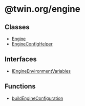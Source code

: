 # @twin.org/engine

## Classes

- [Engine](classes/Engine.md)
- [EngineConfigHelper](classes/EngineConfigHelper.md)

## Interfaces

- [IEngineEnvironmentVariables](interfaces/IEngineEnvironmentVariables.md)

## Functions

- [buildEngineConfiguration](functions/buildEngineConfiguration.md)
